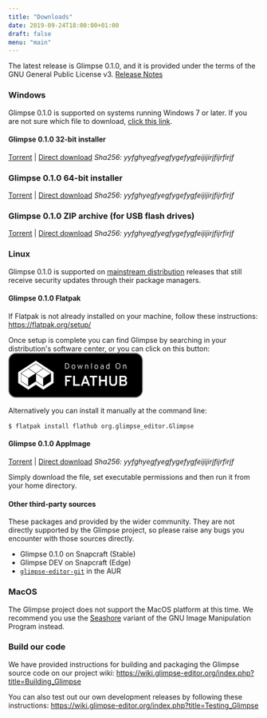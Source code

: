 ```yaml
---
title: "Downloads"
date: 2019-09-24T18:00:00+01:00
draft: false
menu: "main"
---
```

The latest release is Glimpse 0.1.0, and it is provided under the terms of the GNU General Public License v3. [Release Notes](/posts/glimpse-0-1-0-released/)

### Windows
Glimpse 0.1.0 is supported on systems running Windows 7 or later. If you are not sure which file to download, [click this link](#).

#### Glimpse 0.1.0 32-bit installer
[Torrent](#) | [Direct download](#)
*Sha256: yyfghyegfyegfygefygfeijijirjfijrfirjf*

### Glimpse 0.1.0 64-bit installer
[Torrent](#) | [Direct download](#)
*Sha256: yyfghyegfyegfygefygfeijijirjfijrfirjf*

### Glimpse 0.1.0 ZIP archive (for USB flash drives)
[Torrent](#) | [Direct download](#)
*Sha256: yyfghyegfyegfygefygfeijijirjfijrfirjf*

### Linux
Glimpse 0.1.0 is supported on [mainstream distribution](https://www.distrowatch.com/) releases that still receive security updates through their package managers.

#### Glimpse 0.1.0 Flatpak
If Flatpak is not already installed on your machine, follow these instructions: https://flatpak.org/setup/

Once setup is complete you can find Glimpse by searching in your distribution's software center, or you can click on this button:
<a href="https://flathub.org/apps/details/org.glimpse_editor.Glimpse">
    <img src="/static/flathub-badge-en.svg" alt="Flathub badge" height="90">
</a>

Alternatively you can install it manually at the command line:
```
$ flatpak install flathub org.glimpse_editor.Glimpse
```

#### Glimpse 0.1.0 AppImage
[Torrent](#) | [Direct download](#)
*Sha256: yyfghyegfyegfygefygfeijijirjfijrfirjf*

Simply download the file, set executable permissions and then run it from your home directory.

#### Other third-party sources
These packages and provided by the wider community. They are not directly supported by the Glimpse project, so please raise any bugs you encounter with those sources directly.

* Glimpse 0.1.0 on Snapcraft (Stable)
* Glimpse DEV on Snapcraft (Edge)
* [`glimpse-editor-git`](https://aur.archlinux.org/packages/glimpse-editor-git/) in the AUR

### MacOS
The Glimpse project does not support the MacOS platform at this time. We recommend you use the [Seashore](https://en.wikipedia.org/wiki/Seashore_%28software%29) variant of the GNU Image Manipulation Program instead.

### Build our code
We have provided instructions for building and packaging the Glimpse source code on our project wiki: https://wiki.glimpse-editor.org/index.php?title=Building_Glimpse

You can also test out our own development releases by following these instructions: https://wiki.glimpse-editor.org/index.php?title=Testing_Glimpse
